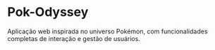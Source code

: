 # Pok-Odyssey
Aplicação web inspirada no universo Pokémon, com funcionalidades completas de interação e gestão de usuários.
